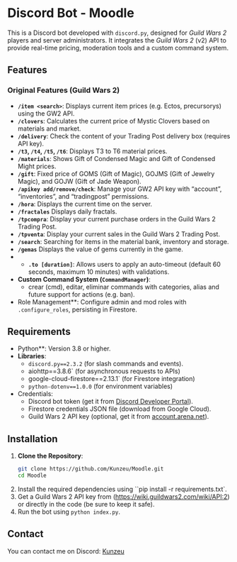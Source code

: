 # Discord Bot - Moodle

This is a Discord bot developed with `discord.py`, designed for *Guild Wars 2* players and server administrators. It integrates the *Guild Wars 2* (v2) API to provide real-time pricing, moderation tools and a custom command system.  

## Features

### Original Features (Guild Wars 2)
- **`/item <search>`**: Displays current item prices (e.g. Ectos, precursorys) using the GW2 API.
- **`/clovers`**: Calculates the current price of Mystic Clovers based on materials and market.
- **`/delivery`**: Check the content of your Trading Post delivery box (requires API key).
- **`/t3`, `/t4`, `/t5`, `/t6`**: Displays T3 to T6 material prices.
- **`/materials`**: Shows Gift of Condensed Magic and Gift of Condensed Might prices.
- **`/gift`**: Fixed price of GOMS (Gift of Magic), GOJMS (Gift of Jewelry Magic), and GOJW (Gift of Jade Weapon).
- **`/apikey add/remove/check`**: Manage your GW2 API key with “account”, “inventories”, and “tradingpost” permissions.
- **`/hora`**: Displays the current time on the server.
- **`/fractales`** Displays daily fractals.
- **`/tpcompra`**: Display your current purchase orders in the Guild Wars 2 Trading Post.
- **`/tpventa`**: Display your current sales in the Guild Wars 2 Trading Post.
- **`/search`**: Searching for items in the material bank, inventory and storage.
- **`/gemas`** Displays the value of gems currently in the game.
- - **`.to [duration]`**: Allows users to apply an auto-timeout (default 60 seconds, maximum 10 minutes) with validations.
- **Custom Command System (`CommandManager`)**:
  - crear (cmd), editar, eliminar commands with categories, alias and future support for actions (e.g. ban).
- Role Management**: Configure admin and mod roles with `.configure_roles`, persisting in Firestore.

## Requirements

- Python**: Version 3.8 or higher.
- **Libraries**:
  - `discord.py==2.3.2` (for slash commands and events).
  - aiohttp==3.8.6` (for asynchronous requests to APIs)
  - google-cloud-firestore==2.13.1` (for Firestore integration)
  - `python-dotenv==1.0.0` (for environment variables)
- Credentials:
  - Discord bot token (get it from [Discord Developer Portal](https://discord.com/developers/applications)).
  - Firestore credentials JSON file (download from Google Cloud).
  - Guild Wars 2 API key (optional, get it from [account.arena.net](https://account.arena.net/applications)).

## Installation

1. **Clone the Repository**:
   ````bash
   git clone https://github.com/Kunzeu/Moodle.git
   cd Moodle
2. Install the required dependencies using ``pip install -r requirements.txt`.
3. Get a Guild Wars 2 API key from (https://wiki.guildwars2.com/wiki/API:2) or directly in the code (be sure to keep it safe).
4. Run the bot using `python index.py`.


## Contact

You can contact me on Discord: [Kunzeu](https://discord.com/users/552563672162107431)